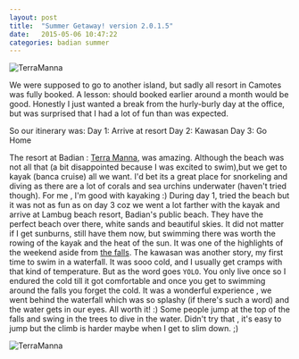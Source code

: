 ```yaml
---
layout: post
title:  "Summer Getaway! version 2.0.1.5"
date:   2015-05-06 10:47:22
categories: badian summer
---
```

![TerraManna](../../../../../assets/images/landscape.jpg)

We were supposed to go to another island, but sadly all resort in Camotes was fully booked. A lesson: should booked earlier around a month would be good. Honestly I just wanted a break from the hurly-burly day at the office, but was surprised that I had a lot of fun than was expected. 

So our itinerary was:
Day 1: Arrive at resort
Day 2: Kawasan
Day 3: Go Home

The resort at Badian : [Terra Manna][terra-manna], was amazing. Although the beach was not all that (a bit disappointed because I was excited to swim),but we get to kayak (banca cruise) all we want.  I'd bet its a great place for snorkeling and diving as there are a lot of corals and sea urchins underwater (haven't tried though). For me , I'm good with kayaking :) During day 1, tried the beach but it was not as fun as on day 3 coz we went a lot farther with the kayak and arrive at Lambug beach resort, Badian's public beach. They have the perfect beach over there, white sands and beautiful skies. It did not matter if I get sunburns, still have them now, but swimming there was worth the rowing of the kayak and the heat of the sun. It was one of the highlights of the weekend aside from [the falls][kawasan]. The kawasan was another story, my first time to swim in a waterfall. It was sooo cold, and I usually get cramps with that kind of temperature. But as the word goes `YOLO`. You only live once so I endured the cold till it got comfortable and once you get to swimming around the falls you forget the cold. It was a wonderful experience , we went behind the waterfall which was so splashy (if there's such a word) and the water gets in our eyes. All worth it! :) Some people jump at the top of the falls and swing in the trees to dive in the water. Didn't try that , it's easy to jump but the climb is harder maybe when I get to slim down. ;) 

![TerraManna](../../../../../assets/images/kayak_terra-manna.png)


[terra-manna]:    http://www.terramannaresort.ph/
[kawasan]:        www.kawasanfalls.net
[kayaking1]:      www.facebook.com
